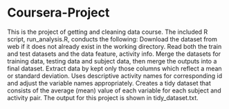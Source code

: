 # Coursera-Project
This is the project of getting and cleaning data course.
The included R script, run_analysis.R, conducts the following:
Download the dataset from web if it does not already exist in the working directory.
Read both the train and test datasets and the data feature, activity info.
Merge the datasets for training data, testing data and subject data, then merge the outputs into a final dataset.
Extract data by kept only those columns which reflect a mean or standard deviation.
Uses descriptive activity names for corresponding id and adjust the variable names appropriately.
Creates a tidy dataset that consists of the average (mean) value of each variable for each subject and activity pair.
The output for this project is shown in tidy_dataset.txt.

